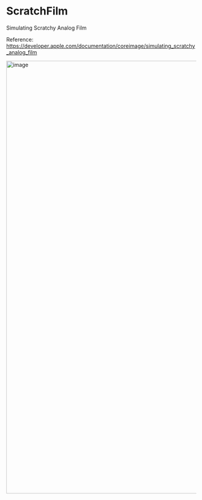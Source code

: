 # ScratchFilm
Simulating Scratchy Analog Film

Reference: https://developer.apple.com/documentation/coreimage/simulating_scratchy_analog_film

<img width="1148" alt="image" src="https://github.com/loinsir/ScratchFilm/assets/46420281/8fb185f0-1ce0-4e84-b62b-965adb7e8a3e">
